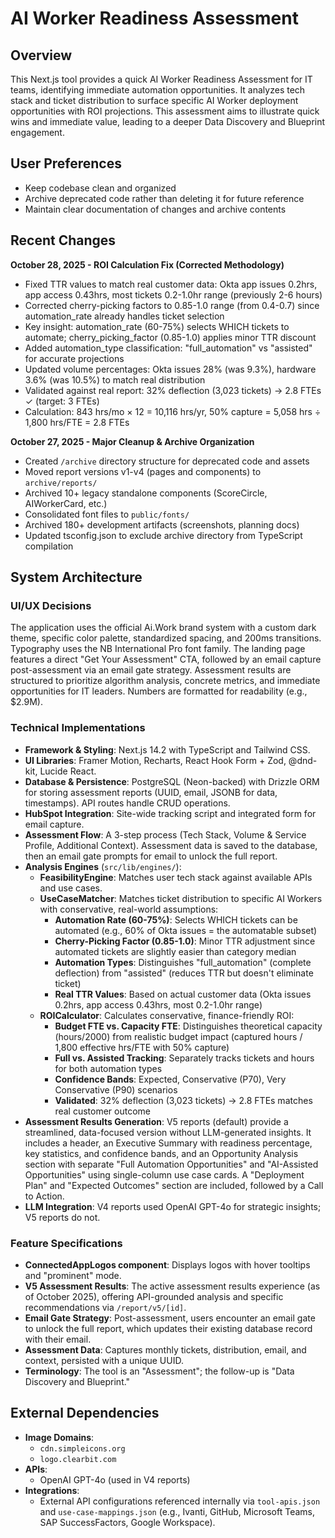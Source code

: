 # AI Worker Readiness Assessment

## Overview
This Next.js tool provides a quick AI Worker Readiness Assessment for IT teams, identifying immediate automation opportunities. It analyzes tech stack and ticket distribution to surface specific AI Worker deployment opportunities with ROI projections. This assessment aims to illustrate quick wins and immediate value, leading to a deeper Data Discovery and Blueprint engagement.

## User Preferences
- Keep codebase clean and organized
- Archive deprecated code rather than deleting it for future reference
- Maintain clear documentation of changes and archive contents

## Recent Changes
**October 28, 2025 - ROI Calculation Fix (Corrected Methodology)**
- Fixed TTR values to match real customer data: Okta app issues 0.2hrs, app access 0.43hrs, most tickets 0.2-1.0hr range (previously 2-6 hours)
- Corrected cherry-picking factors to 0.85-1.0 range (from 0.4-0.7) since automation_rate already handles ticket selection
- Key insight: automation_rate (60-75%) selects WHICH tickets to automate; cherry_picking_factor (0.85-1.0) applies minor TTR discount
- Added automation_type classification: "full_automation" vs "assisted" for accurate projections
- Updated volume percentages: Okta issues 28% (was 9.3%), hardware 3.6% (was 10.5%) to match real distribution
- Validated against real report: 32% deflection (3,023 tickets) → 2.8 FTEs ✓ (target: 3 FTEs)
- Calculation: 843 hrs/mo × 12 = 10,116 hrs/yr, 50% capture = 5,058 hrs ÷ 1,800 hrs/FTE = 2.8 FTEs

**October 27, 2025 - Major Cleanup & Archive Organization**
- Created `/archive` directory structure for deprecated code and assets
- Moved report versions v1-v4 (pages and components) to `archive/reports/`
- Archived 10+ legacy standalone components (ScoreCircle, AIWorkerCard, etc.)
- Consolidated font files to `public/fonts/`
- Archived 180+ development artifacts (screenshots, planning docs)
- Updated tsconfig.json to exclude archive directory from TypeScript compilation

## System Architecture

### UI/UX Decisions
The application uses the official Ai.Work brand system with a custom dark theme, specific color palette, standardized spacing, and 200ms transitions. Typography uses the NB International Pro font family. The landing page features a direct "Get Your Assessment" CTA, followed by an email capture post-assessment via an email gate strategy. Assessment results are structured to prioritize algorithm analysis, concrete metrics, and immediate opportunities for IT leaders. Numbers are formatted for readability (e.g., $2.9M).

### Technical Implementations
-   **Framework & Styling**: Next.js 14.2 with TypeScript and Tailwind CSS.
-   **UI Libraries**: Framer Motion, Recharts, React Hook Form + Zod, @dnd-kit, Lucide React.
-   **Database & Persistence**: PostgreSQL (Neon-backed) with Drizzle ORM for storing assessment reports (UUID, email, JSONB for data, timestamps). API routes handle CRUD operations.
-   **HubSpot Integration**: Site-wide tracking script and integrated form for email capture.
-   **Assessment Flow**: A 3-step process (Tech Stack, Volume & Service Profile, Additional Context). Assessment data is saved to the database, then an email gate prompts for email to unlock the full report.
-   **Analysis Engines** (`src/lib/engines/`):
    -   **FeasibilityEngine**: Matches user tech stack against available APIs and use cases.
    -   **UseCaseMatcher**: Matches ticket distribution to specific AI Workers with conservative, real-world assumptions:
        - **Automation Rate (60-75%)**: Selects WHICH tickets can be automated (e.g., 60% of Okta issues = the automatable subset)
        - **Cherry-Picking Factor (0.85-1.0)**: Minor TTR adjustment since automated tickets are slightly easier than category median
        - **Automation Types**: Distinguishes "full_automation" (complete deflection) from "assisted" (reduces TTR but doesn't eliminate ticket)
        - **Real TTR Values**: Based on actual customer data (Okta issues 0.2hrs, app access 0.43hrs, most 0.2-1.0hr range)
    -   **ROICalculator**: Calculates conservative, finance-friendly ROI:
        - **Budget FTE vs. Capacity FTE**: Distinguishes theoretical capacity (hours/2000) from realistic budget impact (captured hours / 1,800 effective hrs/FTE with 50% capture)
        - **Full vs. Assisted Tracking**: Separately tracks tickets and hours for both automation types
        - **Confidence Bands**: Expected, Conservative (P70), Very Conservative (P90) scenarios
        - **Validated**: 32% deflection (3,023 tickets) → 2.8 FTEs matches real customer outcome
-   **Assessment Results Generation**: V5 reports (default) provide a streamlined, data-focused version without LLM-generated insights. It includes a header, an Executive Summary with readiness percentage, key statistics, and confidence bands, and an Opportunity Analysis section with separate "Full Automation Opportunities" and "AI-Assisted Opportunities" using single-column use case cards. A "Deployment Plan" and "Expected Outcomes" section are included, followed by a Call to Action.
-   **LLM Integration**: V4 reports used OpenAI GPT-4o for strategic insights; V5 reports do not.

### Feature Specifications
-   **ConnectedAppLogos component**: Displays logos with hover tooltips and "prominent" mode.
-   **V5 Assessment Results**: The active assessment results experience (as of October 2025), offering API-grounded analysis and specific recommendations via `/report/v5/[id]`.
-   **Email Gate Strategy**: Post-assessment, users encounter an email gate to unlock the full report, which updates their existing database record with their email.
-   **Assessment Data**: Captures monthly tickets, distribution, email, and context, persisted with a unique UUID.
-   **Terminology**: The tool is an "Assessment"; the follow-up is "Data Discovery and Blueprint."

## External Dependencies
-   **Image Domains**:
    -   `cdn.simpleicons.org`
    -   `logo.clearbit.com`
-   **APIs**:
    -   OpenAI GPT-4o (used in V4 reports)
-   **Integrations**:
    -   External API configurations referenced internally via `tool-apis.json` and `use-case-mappings.json` (e.g., Ivanti, GitHub, Microsoft Teams, SAP SuccessFactors, Google Workspace).